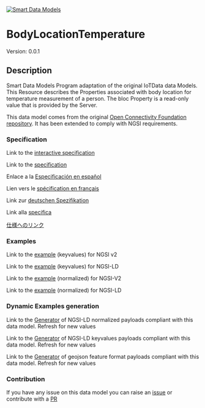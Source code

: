 [![Smart Data Models](https://smartdatamodels.org/wp-content/uploads/2022/01/SmartDataModels_logo.png "Logo")](https://smartdatamodels.org)
# BodyLocationTemperature
Version: 0.0.1

## Description 

Smart Data Models Program adaptation of the original IoTData data Models. This Resource describes the Properties associated with body location for temperature measurement of a person. The bloc Property is a read-only value that is provided by the Server.

This data model comes from the original [Open Connectivity Foundation repository](https://github.com/openconnectivityfoundation/IoTDataModels). It has been extended to comply with NGSI requirements.
### Specification

Link to the [interactive specification](https://swagger.lab.fiware.org/?url=https://smart-data-models.github.io/dataModel.OCF/BodyLocationTemperature/swagger.yaml)

Link to the [specification](https://github.com/smart-data-models/dataModel.OCF/blob/master/BodyLocationTemperature/doc/spec.md)

Enlace a la [Especificación en español](https://github.com/smart-data-models/dataModel.OCF/blob/master/BodyLocationTemperature/doc/spec_ES.md)

Lien vers le [spécification en français](https://github.com/smart-data-models/dataModel.OCF/blob/master/BodyLocationTemperature/doc/spec_FR.md)

Link zur [deutschen Spezifikation](https://github.com/smart-data-models/dataModel.OCF/blob/master/BodyLocationTemperature/doc/spec_DE.md)

Link alla [specifica](https://github.com/smart-data-models/dataModel.OCF/blob/master/BodyLocationTemperature/doc/spec_IT.md)

[仕様へのリンク](https://github.com/smart-data-models/dataModel.OCF/blob/master/BodyLocationTemperature/doc/spec_JA.md)
### Examples

Link to the [example](https://smart-data-models.github.io/dataModel.OCF/BodyLocationTemperature/examples/example.json) (keyvalues) for NGSI v2

Link to the [example](https://smart-data-models.github.io/dataModel.OCF/BodyLocationTemperature/examples/example.jsonld) (keyvalues) for NGSI-LD

Link to the [example](https://smart-data-models.github.io/dataModel.OCF/BodyLocationTemperature/examples/example-normalized.json) (normalized) for NGSI-V2

Link to the [example](https://smart-data-models.github.io/dataModel.OCF/BodyLocationTemperature/examples/example-normalized.jsonld) (normalized) for NGSI-LD
### Dynamic Examples generation

Link to the [Generator](https://smartdatamodels.org/extra/ngsi-ld_generator.php?schemaUrl=https://raw.githubusercontent.com/smart-data-models/dataModel.OCF/master/BodyLocationTemperature/schema.json&email=info@smartdatamodels.org) of NGSI-LD normalized payloads compliant with this data model. Refresh for new values

Link to the [Generator](https://smartdatamodels.org/extra/ngsi-ld_generator_keyvalues.php?schemaUrl=https://raw.githubusercontent.com/smart-data-models/dataModel.OCF/master/BodyLocationTemperature/schema.json&email=info@smartdatamodels.org) of NGSI-LD keyvalues payloads compliant with this data model. Refresh for new values

Link to the [Generator](https://smartdatamodels.org/extra/geojson_features_generator.php?schemaUrl=https://raw.githubusercontent.com/smart-data-models/dataModel.OCF/master/BodyLocationTemperature/schema.json&email=info@smartdatamodels.org) of geojson feature format payloads compliant with this data model. Refresh for new values
### Contribution

 If you have any issue on this data model you can raise an [issue](https://github.com/smart-data-models/dataModel.OCF/issues)  or contribute with a [PR](https://github.com/smart-data-models/dataModel.OCF/pulls)
